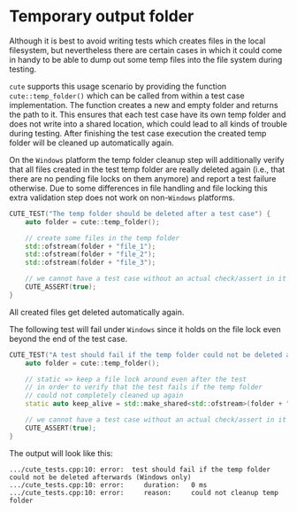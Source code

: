 Temporary output folder
=======================

Although it is best to avoid writing tests which creates files in the local filesystem, but nevertheless there are certain cases in which it could come in handy to be able to dump out some temp files into the file system during testing.

`cute` supports this usage scenario by providing the function `cute::temp_folder()` which can be called from within a test case implementation. The function creates a new and empty folder and returns the path to it. This ensures that each test case have its own temp folder and does not write into a shared location, which could lead to all kinds of trouble during testing. After finishing the test case execution the created temp folder will be cleaned up automatically again.

On the `Windows` platform the temp folder cleanup step will additionally verify that all files created in the test temp folder are really deleted again (i.e., that there are no pending file locks on them anymore) and report a test failure otherwise. Due to some differences in file handling and file locking this extra validation step does not work on non-`Windows` platforms.

```C++
CUTE_TEST("The temp folder should be deleted after a test case") {
    auto folder = cute::temp_folder();

    // create some files in the temp folder
    std::ofstream(folder + "file_1");
    std::ofstream(folder + "file_2");
    std::ofstream(folder + "file_3");

    // we cannot have a test case without an actual check/assert in it => add a dummy check
    CUTE_ASSERT(true);
}
```
All created files get deleted automatically again.

The following test will fail under `Windows` since it holds on the file lock even beyond the end of the test case.
```C++
CUTE_TEST("A test should fail if the temp folder could not be deleted afterwards (Windows only)") {
    auto folder = cute::temp_folder();

    // static => keep a file lock around even after the test
    // in order to verify that the test fails if the temp folder
    // could not completely cleaned up again
    static auto keep_alive = std::make_shared<std::ofstream>(folder + "file_1");

    // we cannot have a test case without an actual check/assert in it => add a dummy check
    CUTE_ASSERT(true);
}
```
The output will look like this:
```
.../cute_tests.cpp:10: error:  test should fail if the temp folder could not be deleted afterwards (Windows only)
.../cute_tests.cpp:10: error:     duration:   0 ms
.../cute_tests.cpp:10: error:     reason:     could not cleanup temp folder
```
